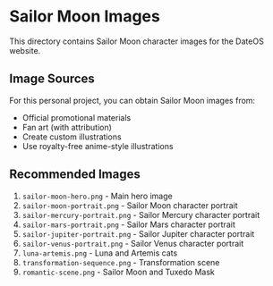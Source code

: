 # Sailor Moon Images

This directory contains Sailor Moon character images for the DateOS website.

## Image Sources
For this personal project, you can obtain Sailor Moon images from:
- Official promotional materials
- Fan art (with attribution)
- Create custom illustrations
- Use royalty-free anime-style illustrations

## Recommended Images
1. `sailor-moon-hero.png` - Main hero image
2. `sailor-moon-portrait.png` - Sailor Moon character portrait
3. `sailor-mercury-portrait.png` - Sailor Mercury character portrait
4. `sailor-mars-portrait.png` - Sailor Mars character portrait
5. `sailor-jupiter-portrait.png` - Sailor Jupiter character portrait
6. `sailor-venus-portrait.png` - Sailor Venus character portrait
7. `luna-artemis.png` - Luna and Artemis cats
8. `transformation-sequence.png` - Transformation scene
9. `romantic-scene.png` - Sailor Moon and Tuxedo Mask